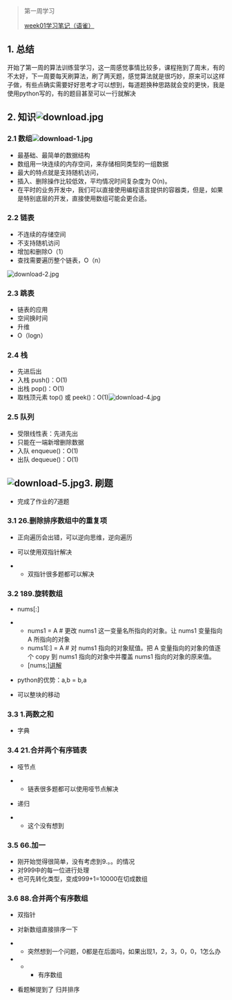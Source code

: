 > 第一周学习
>
> [week01学习笔记（语雀）](https://www.yuque.com/docs/share/f4a07d06-b430-46a7-a5eb-32406efdb3e1?#)

## 1. 总结

开始了第一周的算法训练营学习，这一周感觉事情比较多，课程拖到了周末，有的不太好，下一周要每天刷算法，刷了两天题，感觉算法就是很巧妙，原来可以这样子做，有些点确实需要好好思考才可以想到，每道题换种思路就会变的更快，我是使用python写的，有的题目甚至可以一行就解决

## 2. 知识![download.jpg](https://cdn.nlark.com/yuque/0/2020/jpeg/359541/1592129992909-fe1a339d-8743-4a2b-a4c2-c201bdd2e08f.jpeg)

### 2.1 数组![download-1.jpg](https://cdn.nlark.com/yuque/0/2020/jpeg/359541/1592130173366-90a4d8fc-8701-4acb-83e8-028994e61309.jpeg)

- 最基础、最简单的数据结构
- 数组用一块连续的内存空间，来存储相同类型的一组数据
- 最大的特点就是支持随机访问，
- 插入、删除操作比较低效，平均情况时间复杂度为 O(n)。
- 在平时的业务开发中，我们可以直接使用编程语言提供的容器类，但是，如果是特别底层的开发，直接使用数组可能会更合适。

### 2.2 链表

- 不连续的存储空间
- 不支持随机访问
- 增加和删除O（1）
- 查找需要遍历整个链表，O（n）

![download-2.jpg](https://cdn.nlark.com/yuque/0/2020/jpeg/359541/1592130309675-285c5a8e-13cd-4651-961f-15a33ff345d7.jpeg)

### 2.3 跳表

- 链表的应用
- 空间换时间
- 升维
- O（logn）

### 2.4 栈

- 先进后出
- 入栈 push()：O(1)
- 出栈 pop()：O(1)
- 取栈顶元素 top() 或 peek()：O(1)![download-4.jpg](https://cdn.nlark.com/yuque/0/2020/jpeg/359541/1592130523558-59cab8ea-0e35-4af0-ae6c-041bf7b91c61.jpeg)



### 2.5 队列

- 受限线性表：先进先出
- 只能在一端新增删除数据
- 入队 enqueue()：O(1)
- 出队 dequeue()：O(1)

## ![download-5.jpg](https://cdn.nlark.com/yuque/0/2020/jpeg/359541/1592130616269-ab790889-ada1-4ab7-824c-9707bbc7f5fc.jpeg)3. 刷题

- 完成了作业的7道题

### 3.1   26.删除排序数组中的重复项

- 正向遍历会出错，可以逆向思维，逆向遍历
- 可以使用双指针解决

- - 双指针很多题都可以解决

### 3.2  189.旋转数组

- nums[:]

- - nums1 = A # 更改 nums1 这一变量名所指向的对象。让 nums1 变量指向 A 所指向的对象
  - nums1[:] = A # 对 nums1 指向的对象赋值。把 A 变量指向的对象的值逐个 copy 到 nums1 指向的对象中并覆盖 nums1 指向的对象的原来值。
  - [nums[:\]讲解](https://leetcode-cn.com/problems/merge-sorted-array/solution/gelthin-gui-bing-pai-xu-by-gelthin/)

- python的优势：a,b = b,a 
- 可以整块的移动

### 3.3 1.两数之和

- 字典

### 3.4 21.合并两个有序链表

- 哑节点

- - 链表很多题都可以使用哑节点解决

- 递归

- - 这个没有想到

### 3.5 66.加一

- 刚开始觉得很简单，没有考虑到9.。。的情况
- 对999中的每一位进行处理
- 也可先转化类型，变成999+1=10000在切成数组

### 3.6 88.合并两个有序数组

- 双指针
- 对新数组直接排序一下

- - 突然想到一个问题，0都是在后面吗，如果出现1，2，3，0，0，1怎么办

- - - 有序数组

- 看题解提到了  归并排序











###  
